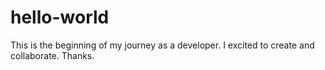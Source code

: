 # hello-world
This is the beginning of my journey as a developer. I excited to create and collaborate. Thanks.
